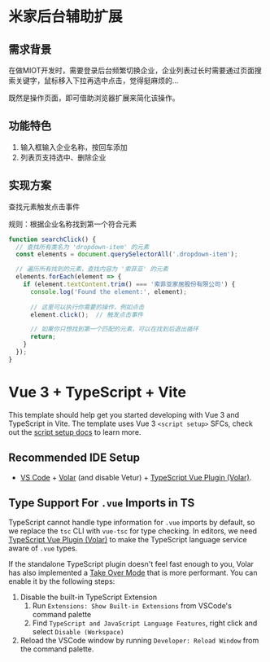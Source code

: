 # 米家后台辅助扩展

## 需求背景

在做MIOT开发时，需要登录后台频繁切换企业，企业列表过长时需要通过页面搜索关键字，鼠标移入下拉再选中点击，觉得挺麻烦的...

既然是操作页面，即可借助浏览器扩展来简化该操作。

## 功能特色

1.  输入框输入企业名称，按回车添加
2.  列表页支持选中、删除企业

## 实现方案

查找元素触发点击事件

规则：根据企业名称找到第一个符合元素

```js
function searchClick() {
  // 查找所有类名为 'dropdown-item' 的元素
  const elements = document.querySelectorAll('.dropdown-item');

  // 遍历所有找到的元素，查找内容为 '索菲亚' 的元素
  elements.forEach(element => {
    if (element.textContent.trim() === '索菲亚家居股份有限公司') {
      console.log('Found the element:', element);
      
      // 这里可以执行你需要的操作，例如点击
      element.click();  // 触发点击事件

      // 如果你只想找到第一个匹配的元素，可以在找到后退出循环
      return;
    }
  });
}
```


# Vue 3 + TypeScript + Vite

This template should help get you started developing with Vue 3 and TypeScript in Vite. The template uses Vue 3 `<script setup>` SFCs, check out the [script setup docs](https://v3.vuejs.org/api/sfc-script-setup.html#sfc-script-setup) to learn more.

## Recommended IDE Setup

- [VS Code](https://code.visualstudio.com/) + [Volar](https://marketplace.visualstudio.com/items?itemName=Vue.volar) (and disable Vetur) + [TypeScript Vue Plugin (Volar)](https://marketplace.visualstudio.com/items?itemName=Vue.vscode-typescript-vue-plugin).

## Type Support For `.vue` Imports in TS

TypeScript cannot handle type information for `.vue` imports by default, so we replace the `tsc` CLI with `vue-tsc` for type checking. In editors, we need [TypeScript Vue Plugin (Volar)](https://marketplace.visualstudio.com/items?itemName=Vue.vscode-typescript-vue-plugin) to make the TypeScript language service aware of `.vue` types.

If the standalone TypeScript plugin doesn't feel fast enough to you, Volar has also implemented a [Take Over Mode](https://github.com/johnsoncodehk/volar/discussions/471#discussioncomment-1361669) that is more performant. You can enable it by the following steps:

1. Disable the built-in TypeScript Extension
   1. Run `Extensions: Show Built-in Extensions` from VSCode's command palette
   2. Find `TypeScript and JavaScript Language Features`, right click and select `Disable (Workspace)`
2. Reload the VSCode window by running `Developer: Reload Window` from the command palette.
